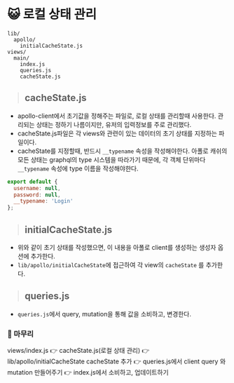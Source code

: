 # :smiley_cat: 로컬 상태 관리
```
lib/
  apollo/
    initialCacheState.js
views/
  main/
    index.js
    queries.js
    cacheState.js
```
> ## cacheState.js
- apollo-client에서 초기값을 정해주는 파일로, 로컬 상태를 관리할때 사용한다. 관리되는 상태는 정하기 나름이지만, 유저의 입력정보를 주로 관리했다. 
- cacheState.js파일은 각 views와 관련이 있는 데이터의 초기 상태를 지정하는 파일이다.
- cacheState를 지정할때, 반드시 `__typename` 속성을 작성해야한다. 아폴로 캐쉬의 모든 상태는 graphql의 type 시스템을 따라가기 때문에, 각 객체 단위마다 `__typename` 속성에 type 이름을 작성해야한다.
```js
export default {
  username: null,
  password: null,
  __typename: 'Login'
};
```
> ## initialCacheState.js
- 위와 같이 초기 상태를 작성했으면, 이 내용을 아폴로 client를 생성하는 생성자 옵션에 추가한다.
- `lib/apollo/initialCacheState`에 접근하여 각 view의 `cacheState` 를 추가한다.
> ## queries.js
- `queries.js`에서 query, mutation을 통해 값을 소비하고, 변경한다.

### :jack_o_lantern: 마무리 
views/index.js :point_right: cacheState.js(로컬 상태 관리) :point_right: lib/apollo/initialCacheState cacheState 추가 :point_right: queries.js에서 client query 와 mutation 만들어주기 :point_right: index.js에서 소비하고, 업데이트하기